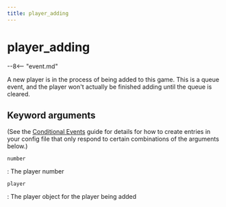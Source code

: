 ```yaml
---
title: player_adding
---
```


# player_adding


--8<-- "event.md"

A new player is in the process of being added to this game. This is a
queue event, and the player won't actually be finished adding until the
queue is cleared.

## Keyword arguments

(See the [Conditional Events](overview/conditional.md)
guide for details for how to create entries in your config file that
only respond to certain combinations of the arguments below.)

`number`

:   The player number

`player`

:   The player object for the player being added
